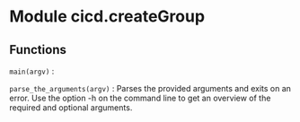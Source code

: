 Module cicd.createGroup
=======================

Functions
---------

    
`main(argv)`
:   

    
`parse_the_arguments(argv)`
:   Parses the provided arguments and exits on an error.
    Use the option -h on the command line to get an overview of the required and optional arguments.